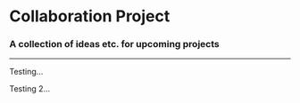 # Collaboration Project
### A collection of ideas etc. for upcoming projects



---

Testing...





Testing 2...